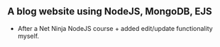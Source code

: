 ## A blog website using NodeJS, MongoDB, EJS

- After a Net Ninja NodeJS course + added edit/update functionality myself.
